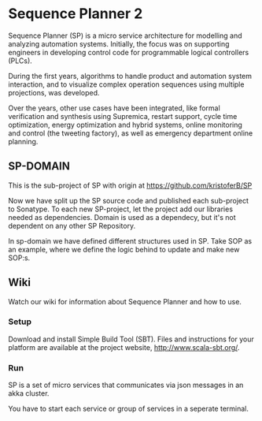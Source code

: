 # Sequence Planner 2
Sequence Planner (SP) is a micro service architecture for modelling and analyzing automation systems. Initially, the focus was on supporting engineers in developing control code for programmable logical controllers (PLCs). 

During the first years, algorithms to handle product and automation system interaction, and to visualize complex operation sequences using multiple projections, was developed. 

Over the years, other use cases have been integrated, like formal verification and synthesis using Supremica, restart support, cycle time optimization, energy optimization and hybrid systems, online monitoring and control (the tweeting factory), as well as emergency department online planning.

## SP-DOMAIN
This is the sub-project of SP with origin at https://github.com/kristoferB/SP

Now we have split up the SP source code and published each sub-project to Sonatype. To each new SP-project, let the project add our libraries needed as dependencies. Domain is used as a dependecy, but it's not dependent on any other SP Repository.

In sp-domain we have defined different structures used in SP. Take SOP as an example, where we define the logic behind to update and make new SOP:s. 

## Wiki
Watch our wiki for information about Sequence Planner and how to use.

### Setup
Download and install Simple Build Tool (SBT). Files and instructions for your platform are available at the project website, http://www.scala-sbt.org/.

### Run
SP is a set of micro services that communicates via json messages in an akka cluster. 

You have to start each service or group of services in a seperate terminal.
